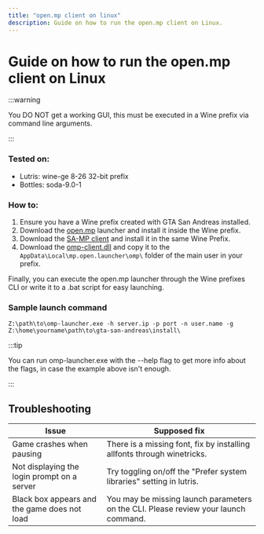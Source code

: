 ```yaml
---
title: "open.mp client on linux"
description: Guide on how to run the open.mp client on Linux.
---
```


# Guide on how to run the open.mp client on Linux

:::warning

You DO NOT get a working GUI, this must be executed in a Wine prefix via command line arguments.

:::

### Tested on:

- Lutris: wine-ge 8-26 32-bit prefix
- Bottles: soda-9.0-1

### How to:

1. Ensure you have a Wine prefix created with GTA San Andreas installed.
2. Download the [open.mp](https://github.com/openmultiplayer/launcher/releases/latest) launcher and install it inside the Wine prefix.
3. Download the [SA-MP client](https://github.com/KrustyKoyle/files.sa-mp.com-Archive) and install it in the same Wine Prefix.
4. Download the [omp-client.dll](https://assets.open.mp/omp-client.dll) and copy it to the `AppData\Local\mp.open.launcher\omp\` folder of the main user in your prefix.

Finally, you can execute the open.mp launcher through the Wine prefixes CLI or write it to a .bat script for easy launching.

### Sample launch command

```
Z:\path\to\omp-launcher.exe -h server.ip -p port -n user.name -g Z:\home\yourname\path\to\gta-san-andreas\install\
```

:::tip

You can run omp-launcher.exe with the --help flag to get more info about the flags, in case the example above isn't enough.

:::

## Troubleshooting

| Issue                                        | Supposed fix                                                                        |
| -------------------------------------------- | ----------------------------------------------------------------------------------- |
| Game crashes when pausing                    | There is a missing font, fix by installing allfonts through winetricks.             |
| Not displaying the login prompt on a server  | Try toggling on/off the "Prefer system libraries" setting in lutris.                |
| Black box appears and the game does not load | You may be missing launch parameters on the CLI. Please review your launch command. |
